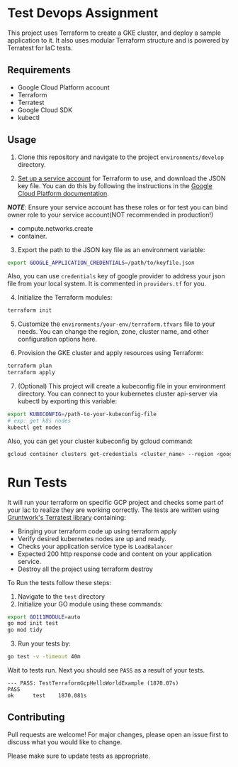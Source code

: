 # Test Devops Assignment
This project uses Terraform to create a GKE cluster, and deploy a sample application to it. It also uses modular Terraform structure and is powered by Terratest for IaC tests.

## Requirements
* Google Cloud Platform account
* Terraform
* Terratest
* Google Cloud SDK
* kubectl

## Usage
1. Clone this repository and navigate to the project ``environments/develop`` directory.

2. [Set up a service account](https://cloud.google.com/iam/docs/service-accounts-create) for Terraform to use, and download the JSON key file. You can do this by following the instructions in the [Google Cloud Platform documentation](https://cloud.google.com/iam/docs/creating-managing-service-account-keys).

_**NOTE**_: Ensure your service account has these roles or for test you can bind owner role to your service account(NOT recommended in production!)

* compute.networks.create
* container.

3. Export the path to the JSON key file as an environment variable:

```bash
export GOOGLE_APPLICATION_CREDENTIALS=/path/to/keyfile.json
```
Also, you can use ``credentials`` key of google provider to address your json file from your local system. It is commented in ``providers.tf`` for you.

4. Initialize the Terraform modules:

```bash
terraform init
```
5. Customize the ``environments/your-env/terraform.tfvars`` file to your needs. You can change the region, zone, cluster name, and other configuration options here.

6. Provision the GKE cluster and apply resources using Terraform:
```bash
terraform plan
terraform apply
```

7. (Optional) This project will create a kubeconfig file in your environment directory. You can connect to your kubernetes cluster api-server via kubectl by exporting this variable:

```bash
export KUBECONFIG=/path-to-your-kubeconfig-file
# exp: get k8s nodes 
kubectl get nodes
```

Also, you can get your cluster kubeconfig by gcloud command:

```bash
gcloud container clusters get-credentials <cluster_name> --region <google_region>
```

# Run Tests
It will run your terraform on specific GCP project and checks some part of your Iac to realize they are working correctly. The tests are written using [Gruntwork's Terratest library](https://terratest.gruntwork.io) containing:

* Bringing your terraform code up using terraform apply
* Verify desired kubernetes nodes are up and ready.
* Checks your application service type is ``LoadBalancer``
* Expected 200 http response code and content on your application service.
* Destroy all the project using terraform destroy

To Run the tests follow these steps:
1. Navigate to the ``test`` directory
2. Initialize your GO module using these commands:

```bash
export GO111MODULE=auto
go mod init test
go mod tidy
```

3. Run your tests by:

```bash
go test -v -timeout 40m
```

Wait to tests run. Next you should see ``PASS`` as a result of your tests.

```
--- PASS: TestTerraformGcpHelloWorldExample (1870.07s)
PASS
ok      test    1870.081s
```

## Contributing
Pull requests are welcome! For major changes, please open an issue first to discuss what you would like to change.

Please make sure to update tests as appropriate.